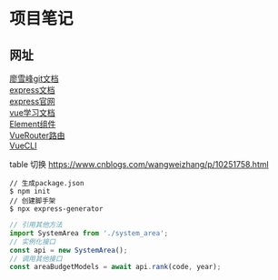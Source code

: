 # 项目笔记

## 网址
[廖雪峰git文档](https://www.liaoxuefeng.com/wiki/896043488029600/896827951938304)  
[express文档](https://www.cnblogs.com/mq0036/p/5243312.html)  
[express官网](https://expressjs.com/zh-cn/)  
[vue学习文档](https://cn.vuejs.org/v2/guide/)  
[Element组件](https://element.eleme.cn/#/zh-CN/component/input)  
[VueRouter路由](https://router.vuejs.org/zh/installation.html)  
[VueCLI](https://cli.vuejs.org/zh/guide/)

table  切换
https://www.cnblogs.com/wangweizhang/p/10251758.html
```
// 生成package.json
$ npm init
// 创建脚手架
$ npx express-generator
```

```javascript
// 引用其他方法
import SystemArea from './system_area';
// 实例化接口
const api = new SystemArea();
// 调用其他接口
const areaBudgetModels = await api.rank(code, year);

```
